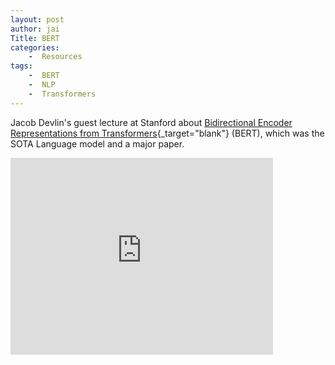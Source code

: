 ```yaml
---
layout: post
author: jai
Title: BERT
categories: 
    -  Resources
tags:
    -  BERT
    -  NLP
    -  Transformers
---
```


Jacob Devlin's guest lecture at Stanford about [Bidirectional Encoder Representations from Transformers](https://arxiv.org/abs/1810.04805){_target="blank"} (BERT), which was the SOTA Language model and a major paper.

<div class="video-container">
    <iframe width="420" height="315" src="https://www.youtube.com/embed/knTc-NQSjKA" frameborder="0" allow="accelerometer; clipboard-write; encrypted-media; gyroscope; picture-in-picture" allowfullscreen></iframe>
</div>